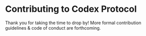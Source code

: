 # Contributing to Codex Protocol
Thank you for taking the time to drop by! More formal contribution guidelines & code of conduct are forthcoming.
